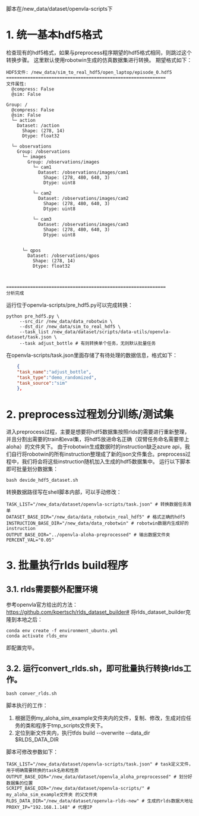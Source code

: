 脚本在/new_data/dataset/openvla-scripts下
# 1. 统一基本hdf5格式
检查现有的hdf5格式，如果与preprocess程序期望的hdf5格式相同，则跳过这个转换步骤。
这里默认使用robotwin生成的仿真数据集进行转换。
期望格式如下：
```shell
HDF5文件: /new_data/sim_to_real_hdf5/open_laptop/episode_0.hdf5
============================================================
文件属性:
  @compress: False
  @sim: False

Group: /
  @compress: False
  @sim: False
  └─ action
    Dataset: /action
      Shape: (278, 14)
      Dtype: float32

  └─ observations
    Group: /observations
      └─ images
        Group: /observations/images
          └─ cam1
            Dataset: /observations/images/cam1
              Shape: (278, 480, 640, 3)
              Dtype: uint8

          └─ cam2
            Dataset: /observations/images/cam2
              Shape: (278, 480, 640, 3)
              Dtype: uint8

          └─ cam3
            Dataset: /observations/images/cam3
              Shape: (278, 480, 640, 3)
              Dtype: uint8


      └─ qpos
        Dataset: /observations/qpos
          Shape: (278, 14)
          Dtype: float32



============================================================
分析完成
```
运行位于openvla-scripts/pre_hdf5.py可以完成转换：
```shell
python pre_hdf5.py \
     --src_dir /new_data/data_robotwin \
     --dst_dir /new_data/sim_to_real_hdf5 \
     --task_list /new_data/dataset/scripts/data-utils/openvla-dataset/task.json \
     --task adjust_bottle # 有则转换单个任务，无则默认批量任务
```
在openvla-scripts/task.json里面存储了有待处理的数据信息，格式如下：
```json
    {
    "task_name":"adjust_bottle",
    "task_type":"demo_randomized",
    "task_source":"sim"
    },
```
# 2. preprocess过程划分训练/测试集
进入preprocess过程，主要是想要将hdf5数据集按照rlds的需要进行重新整理，并且分割出需要的train和eval集，将hdf5放进命名正确（双臂任务命名需要带上aloha）的文件夹下。
由于robotwin生成数据时的instruction缺乏azure api，我们自行将robotwin的所有instruction整理成了新的json文件集合。preprocess过程中，我们将会将这些instruction随机加入生成的hdf5数据集中。
运行以下脚本即可批量划分数据集：
```shell
bash devide_hdf5_dataset.sh
```
转换数据路径写在shell脚本内部，可以手动修改：
```shell
TASK_LIST="/new_data/dataset/openvla-scripts/task.json" # 转换数据任务清单
DATASET_BASE_DIR="/new_data/data_robotwin_real_hdf5" # 格式正确的hdf5
INSTRUCTION_BASE_DIR="/new_data/data_robotwin" # robotwin数据内生成好的instruction
OUTPUT_BASE_DIR="../openvla-aloha-preprocessed" # 输出数据文件夹
PERCENT_VAL="0.05"
```
# 3. 批量执行rlds build程序
## 3.1. rlds需要额外配置环境
参考openvla官方给出的方法：https://github.com/kpertsch/rlds_dataset_builder#
将rlds_dataset_builder克隆到本地之后：
```shell
conda env create -f environment_ubuntu.yml
conda activate rlds_env
```
即配置完毕。

## 3.2. 运行convert_rlds.sh，即可批量执行转换rlds工作。
```shell
bash conver_rlds.sh
```
脚本执行的工作：
1. 根据范例my_aloha_sim_example文件夹内的文件，复制、修改，生成对应任务的类和程序于tmp_scripts文件夹下。
2. 定位到新文件夹内，执行tfds build --overwrite --data_dir $RLDS_DATA_DIR

脚本可修改参数如下：
```shell
TASK_LIST="/new_data/dataset/openvla-scripts/task.json" # task定义文件，用于明确需要转换的task名称和性质
OUTPUT_BASE_DIR="/new_data/dataset/openvla_aloha_preprocessed" # 划分好数据集的位置
SCRIPT_BASE_DIR="/new_data/dataset/openvla-scripts/" # my_aloha_sim_example文件夹 的父文件夹
RLDS_DATA_DIR="/new_data/dataset/openvla-rlds-new" # 生成的rlds数据大地址
PROXY_IP="192.168.1.148" # 代理IP
```
